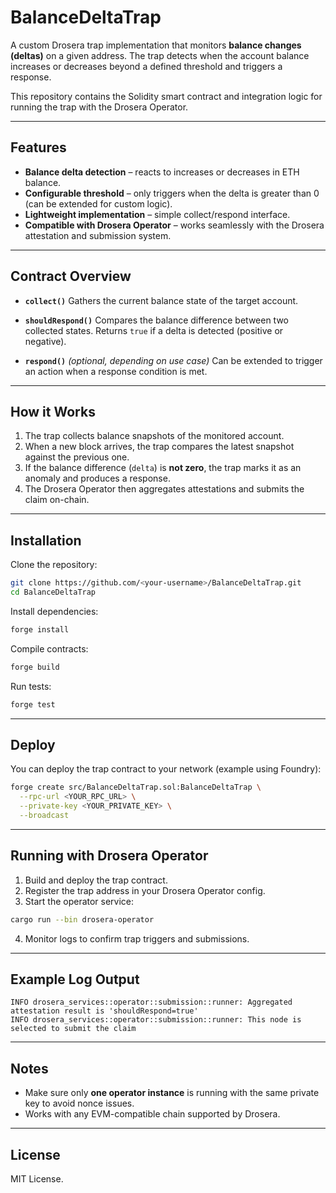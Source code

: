 # BalanceDeltaTrap

A custom Drosera trap implementation that monitors **balance changes (deltas)** on a given address.
The trap detects when the account balance increases or decreases beyond a defined threshold and triggers a response.

This repository contains the Solidity smart contract and integration logic for running the trap with the Drosera Operator.

---

## Features

* **Balance delta detection** – reacts to increases or decreases in ETH balance.
* **Configurable threshold** – only triggers when the delta is greater than 0 (can be extended for custom logic).
* **Lightweight implementation** – simple collect/respond interface.
* **Compatible with Drosera Operator** – works seamlessly with the Drosera attestation and submission system.

---

## Contract Overview

* **`collect()`**
  Gathers the current balance state of the target account.

* **`shouldRespond()`**
  Compares the balance difference between two collected states.
  Returns `true` if a delta is detected (positive or negative).

* **`respond()`** *(optional, depending on use case)*
  Can be extended to trigger an action when a response condition is met.

---

## How it Works

1. The trap collects balance snapshots of the monitored account.
2. When a new block arrives, the trap compares the latest snapshot against the previous one.
3. If the balance difference (`delta`) is **not zero**, the trap marks it as an anomaly and produces a response.
4. The Drosera Operator then aggregates attestations and submits the claim on-chain.

---

## Installation

Clone the repository:

```bash
git clone https://github.com/<your-username>/BalanceDeltaTrap.git
cd BalanceDeltaTrap
```

Install dependencies:

```bash
forge install
```

Compile contracts:

```bash
forge build
```

Run tests:

```bash
forge test
```

---

## Deploy

You can deploy the trap contract to your network (example using Foundry):

```bash
forge create src/BalanceDeltaTrap.sol:BalanceDeltaTrap \
  --rpc-url <YOUR_RPC_URL> \
  --private-key <YOUR_PRIVATE_KEY> \
  --broadcast
```

---

## Running with Drosera Operator

1. Build and deploy the trap contract.
2. Register the trap address in your Drosera Operator config.
3. Start the operator service:

```bash
cargo run --bin drosera-operator
```

4. Monitor logs to confirm trap triggers and submissions.

---

## Example Log Output

```
INFO drosera_services::operator::submission::runner: Aggregated attestation result is 'shouldRespond=true'
INFO drosera_services::operator::submission::runner: This node is selected to submit the claim
```

---

## Notes

* Make sure only **one operator instance** is running with the same private key to avoid nonce issues.
* Works with any EVM-compatible chain supported by Drosera.

---

## License

MIT License.

